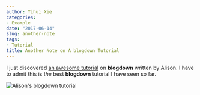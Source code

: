 ```yaml
---
author: Yihui Xie
categories:
- Example
date: "2017-06-14"
slug: another-note
tags:
- Tutorial
title: Another Note on A blogdown Tutorial
---
```


I just discovered [an awesome tutorial](https://apreshill.rbind.io/post/up-and-running-with-blogdown/) on **blogdown** written by Alison. I have to admit this is _the_ best **blogdown** tutorial I have seen so far.

![Alison's blogdown tutorial](https://alison.rbind.io/post/2017-06-12-up-and-running-with-blogdown/blogdown-signpost-1.png)
